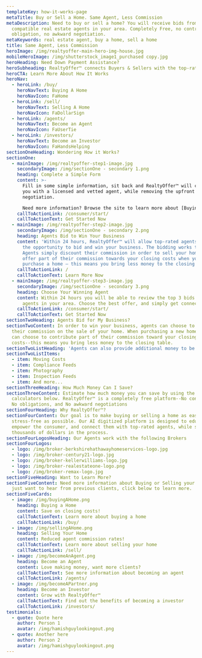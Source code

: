 ```yaml
---
templateKey: how-it-works-page
metaTitle: Buy or Sell a Home. Same Agent, Less Commission
metaDescription: Need to buy or sell a home? You will receive bids from
  compatible real estate agents in your area. Completely Free, no contracts, no
  obligation, no awkward negotiation.
metaKeywords: real estate agent, buy a home, sell a home
title: Same Agent, Less Commission
heroImage: /img/realtyoffer-main-hero-img-house.jpg
mobileHeroImage: /img/shutterstock_image1_purchased copy.jpg
heroHeading: Need Down Payment Assistance?
heroSubheading: RealtyOffer™ connects Buyers & Sellers with the top-rated Agents in their area.
heroCTA: Learn More About How It Works
heroNav:
  - heroLink: /buy/
    heroNavText: Buying A Home
    heroNavIcon: FaHome
  - heroLink: /sell/
    heroNavText: Selling A Home
    heroNavIcon: FaDollarSign
  - heroLink: /agents/
    heroNavText: Become an Agent
    heroNavIcon: FaUserTie
  - heroLink: /investors/
    heroNavText: Become an Investor
    heroNavIcon: FaHandsHelping
sectionOneHeading: Wondering How it Works?
sectionOne:
  - mainImage: /img/realtyoffer-step1-image.jpg
    secondaryImage: /img/sectionOne - secondary 1.png
    heading: Complete a Simple Form
    content: >-
      Fill in some simple information, sit back and RealtyOffer™ will connect
      you with a licensed and vetted agent, while removing the upfront
      negotiation.

      Need more information? Browse the site to learn more about [Buying a Home](/buy) or [Selling Your Home](/sell).
    callToActionLink: /consumer/start/
    callToActionText: Get Started Now
  - mainImage: /img/realtyoffer-step2-image.jpg
    secondaryImage: /img/sectionOne - secondary 2.png
    heading: Agents Bid to Win Your Business
    content: 'Within 24 hours, RealtyOffer™ will allow top-rated agents in your area
      the opportunity to bid and win your business. The bidding works two ways:
      Agents simply discount their commission in order to sell your home or
      offer part of their commission towards your closing costs when you
      purchase a home – this means you bring less money to the closing table.'
    callToActionLink: /
    callToActionText: Learn More Now
  - mainImage: /img/realtyoffer-step3-image.jpg
    secondaryImage: /img/sectionOne - secondary 3.png
    heading: Choose Your Winning Agent
    content: Within 24 hours you will be able to review the top 3 bids received from
      agents in your area. Choose the best offer, and simply get connected.
    callToActionLink: /consumer/start/
    callToActionText: Get Started Now
sectionTwoHeading: Agents Bid for My Business?
sectionTwoContent: In order to win your business, agents can choose to reduce
  their commission on the sale of your home. When purchasing a new home, agents
  can choose to contribute part of their commission toward your closing
  costs--this means you bring less money to the closing table.
sectionTwoListHeading: 'Agents can also provide additional money to be used on things like:'
sectionTwoListItems:
  - item: Moving Costs
  - item: Compliance Feeds
  - item: Photography
  - item: Inspection Feeds
  - item: And more...
sectionThreeHeading: How Much Money Can I Save?
sectionThreeContent: Estimate how much money you can save by using the
  calculators below. RealtyOffer™ is a completely free platform--No contracts,
  No obligations, and No awkward negotiations
sectionFourHeading: Why RealtyOffer™?
sectionFourContent: Our goal is to make buying or selling a home as easy and
  stress-free as possible. Our AI digitized platform is designed to educate and
  empower the consumer, and connect them with top-rated agents, while saving
  thousands of dollars in the process.
sectionFourLogosHeading: Our Agents work with the following Brokers
sectionFourLogos:
  - logo: /img/broker-berkshirehathawayhomeservices-logo.jpg
  - logo: /img/broker-century21-logo.jpg
  - logo: /img/broker-kellerwilliams-logo.jpg
  - logo: /img/broker-realestateone-logo.png
  - logo: /img/broker-remax-logo.jpg
sectionFiveHeading: Want to Learn More?
sectionFiveContent: Need more information about Buying or Selling your home? Or
  just want to hear from previous clients, click below to learn more.
sectionFiveCards:
  - image: /img/buyingAHome.png
    heading: Buying a Home
    content: Save on closing costs!
    callToActionText: Learn more about buying a home
    callToActionLink: /buy/
  - image: /img/sellingAHome.png
    heading: Selling Your Home
    content: Reduced agent commission rates!
    callToActionText: Learn more about selling your home
    callToActionLink: /sell/
  - image: /img/becomeAnAgent.png
    heading: Become an Agent
    content: Love making money, want more clients?
    callToActionText: See more information about becoming an agent
    callToActionLink: /agents/
  - image: /img/becomeAPartner.png
    heading: Become an Investor
    content: Grow with RealtyOffer™
    callToActionText: Find out the benefits of becoming a investor
    callToActionLink: /investors/
testimonials:
  - quote: Quote here
    author: Person 1
    avatar: /img/hamishguylookingout.png
  - quote: Another here
    author: Person 2
    avatar: /img/hamishguylookingout.png
---
```

